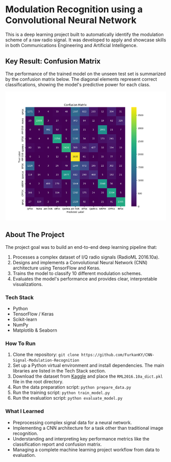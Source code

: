 # Modulation Recognition using a Convolutional Neural Network

This is a deep learning project built to automatically identify the modulation scheme of a raw radio signal. It was developed to apply and showcase skills in both Communications Engineering and Artificial Intelligence.

## Key Result: Confusion Matrix
The performance of the trained model on the unseen test set is summarized by the confusion matrix below. The diagonal elements represent correct classifications, showing the model's predictive power for each class.

![Confusion Matrix](confusion_matrix.png)

## About The Project
The project goal was to build an end-to-end deep learning pipeline that:
1.  Processes a complex dataset of I/Q radio signals (RadioML 2016.10a).
2.  Designs and implements a Convolutional Neural Network (CNN) architecture using TensorFlow and Keras.
3.  Trains the model to classify 10 different modulation schemes.
4.  Evaluates the model's performance and provides clear, interpretable visualizations.

### Tech Stack
* Python
* TensorFlow / Keras
* Scikit-learn
* NumPy
* Matplotlib & Seaborn

### How To Run
1.  Clone the repository: `git clone https://github.com/FurkanKY/CNN-Signal-Modulation-Recognition`
2.  Set up a Python virtual environment and install dependencies. The main libraries are listed in the Tech Stack section.
3.  Download the dataset from [Kaggle](https://www.kaggle.com/datasets/nolasthitnotomorrow/radioml2016-deepsigcom) and place the `RML2016.10a_dict.pkl` file in the root directory.
4.  Run the data preparation script: `python prepare_data.py`
5.  Run the training script: `python train_model.py`
6.  Run the evaluation script: `python evaluate_model.py`

### What I Learned
- Preprocessing complex signal data for a neural network.
- Implementing a CNN architecture for a task other than traditional image recognition.
- Understanding and interpreting key performance metrics like the classification report and confusion matrix.
- Managing a complete machine learning project workflow from data to evaluation.
